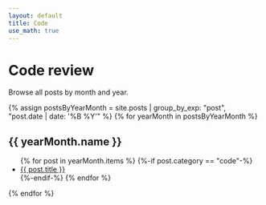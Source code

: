 ```yaml
---
layout: default
title: Code
use_math: true
---
```


# Code review

Browse all posts by month and year.


{% assign postsByYearMonth = site.posts | group_by_exp: "post", "post.date | date: '%B %Y'" %}
{% for yearMonth in postsByYearMonth %}
  <h2>{{ yearMonth.name }}</h2>
  <ul>
    {% for post in yearMonth.items %}
      {%-if post.category == "code"-%}
      <li><a href="{{ post.url }}">{{ post.title }}</a></li>
      {%-endif-%}
    {% endfor %}
  </ul>
{% endfor %}
